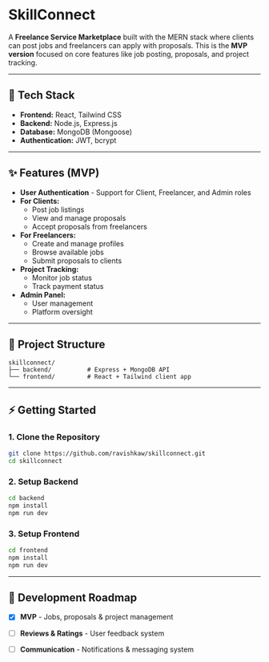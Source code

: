 # SkillConnect

A **Freelance Service Marketplace** built with the MERN stack where clients can post jobs and freelancers can apply with proposals. This is the **MVP version** focused on core features like job posting, proposals, and project tracking.

---

## 🚀 Tech Stack

- **Frontend:** React, Tailwind CSS
- **Backend:** Node.js, Express.js
- **Database:** MongoDB (Mongoose)
- **Authentication:** JWT, bcrypt

---

## ✨ Features (MVP)

- **User Authentication** - Support for Client, Freelancer, and Admin roles
- **For Clients:**
  - Post job listings
  - View and manage proposals
  - Accept proposals from freelancers
- **For Freelancers:**
  - Create and manage profiles
  - Browse available jobs
  - Submit proposals to clients
- **Project Tracking:**
  - Monitor job status
  - Track payment status
- **Admin Panel:**
  - User management
  - Platform oversight

---

## 📂 Project Structure

```
skillconnect/
├── backend/          # Express + MongoDB API
└── frontend/         # React + Tailwind client app
```

---

## ⚡ Getting Started

### 1. Clone the Repository

```bash
git clone https://github.com/ravishkaw/skillconnect.git
cd skillconnect
```

### 2. Setup Backend

```bash
cd backend
npm install
npm run dev
```

### 3. Setup Frontend

```bash
cd frontend
npm install
npm run dev
```

---

## 📌 Development Roadmap

- [x] **MVP** - Jobs, proposals & project management
- [ ] **Reviews & Ratings** - User feedback system
- [ ] **Communication** - Notifications & messaging system

